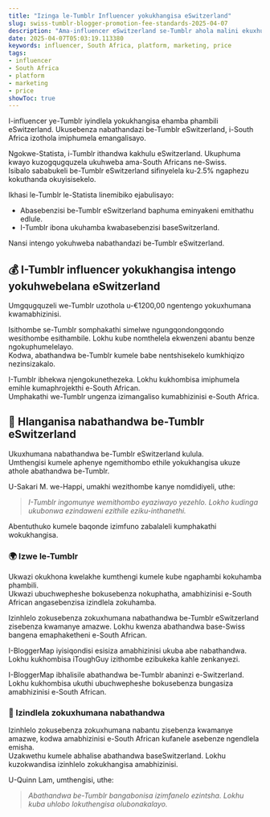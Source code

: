 ```yaml
---
title: "Izinga le-Tumblr Influencer yokukhangisa eSwitzerland"
slug: swiss-tumblr-blogger-promotion-fee-standards-2025-04-07
description: "Ama-influencer eSwitzerland se-Tumblr ahola malini ekuxhumaneni kwamabhizinisi?"
date: 2025-04-07T05:03:19.113380
keywords: influencer, South Africa, platform, marketing, price
tags:
- influencer
- South Africa
- platform
- marketing
- price
showToc: true
---
```


I-influencer ye-Tumblr iyindlela yokukhangisa ehamba phambili eSwitzerland. Ukusebenza nabathandazi be-Tumblr eSwitzerland, i-South Africa izothola imiphumela emangalisayo.

Ngokwe-Statista, i-Tumblr ithandwa kakhulu eSwitzerland. Ukuphuma kwayo kuzogqugquzela ukuhweba ama-South Africans ne-Swiss.   
Isibalo sababukeli be-Tumblr eSwitzerland sifinyelela ku-2.5% ngaphezu kokuthanda okuyisisekelo.

Ikhasi le-Tumblr le-Statista linemibiko ejabulisayo:  
- Abasebenzisi be-Tumblr eSwitzerland baphuma eminyakeni emithathu edlule.  
- I-Tumblr ibona ukuhamba kwabasebenzisi baseSwitzerland.

Nansi intengo yokuhweba nabathandazi be-Tumblr eSwitzerland.

## 💰 I-Tumblr influencer yokukhangisa intengo yokuhwebelana eSwitzerland

Umgqugquzeli we-Tumblr uzothola u-€1200,00 ngentengo yokuxhumana kwamabhizinisi.

Isithombe se-Tumblr somphakathi simelwe ngungqondongqondo wesithombe esithambile. Lokhu kube nomthelela ekwenzeni abantu benze ngokuphumelelayo.  
Kodwa, abathandwa be-Tumblr kumele babe nentshisekelo kumkhiqizo nezinsizakalo.

I-Tumblr ibhekwa njengokunethezeka. Lokhu kukhombisa imiphumela emihle kumaphrojekthi e-South African.  
Umphakathi we-Tumblr ungenza izimangaliso kumabhizinisi e-South Africa.

## 🤝 Hlanganisa nabathandwa be-Tumblr eSwitzerland

Ukuxhumana nabathandwa be-Tumblr eSwitzerland kulula.  
Umthengisi kumele aphenye ngemithombo ethile yokukhangisa ukuze athole abathandwa be-Tumblr.

U-Sakari M. we-Happi, umakhi wezithombe kanye nomdidiyeli, uthe:  
> *I-Tumblr ingomunye wemithombo eyaziwayo yezehlo. Lokho kudinga ukubonwa ezindaweni ezithile eziku-inthanethi.*

Abentuthuko kumele baqonde izimfuno zabalaleli kumphakathi wokukhangisa.

### 🌍 Izwe le-Tumblr

Ukwazi okukhona kwelakhe kumthengi kumele kube ngaphambi kokuhamba phambili.  
Ukwazi ubuchwepheshe bokusebenza nokuphatha, amabhizinisi e-South African angasebenzisa izindlela zokuhamba.

Izinhlelo zokusebenza zokuxhumana nabathandwa be-Tumblr eSwitzerland zisebenza kwamanye amazwe. Lokhu kwenza abathandwa base-Swiss bangena emaphaketheni e-South African.

I-BloggerMap iyisiqondisi esisiza amabhizinisi ukuba abe nabathandwa. Lokhu kukhombisa iToughGuy izithombe ezibukeka kahle zenkanyezi.

I-BloggerMap ibhalisile abathandwa be-Tumblr abaninzi e-Switzerland. Lokhu kukhombisa ukuthi ubuchwepheshe bokusebenza bungasiza amabhizinisi e-South African.

### 🌟 Izindlela zokuxhumana nabathandwa

Izinhlelo zokusebenza zokuxhumana nabantu zisebenza kwamanye amazwe, kodwa amabhizinisi e-South African kufanele asebenze ngendlela emisha.  
Uzakwethu kumele abhalise abathandwa baseSwitzerland. Lokhu kuzokwandisa izinhlelo zokukhangisa amabhizinisi.

U-Quinn Lam, umthengisi, uthe:  
> *Abathandwa be-Tumblr bangabonisa izimfanelo ezintsha. Lokhu kuba uhlobo lokuthengisa olubonakalayo.*